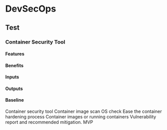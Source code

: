 # DevSecOps

## Test

### Container Security Tool

#### Features

#### Benefits

#### Inputs

#### Outputs

#### Baseline

Container
security tool
Container image scan
OS check
Ease the container
hardening process
Container
images or
running
containers
Vulnerability
report and
recommended
mitigation.
MVP
